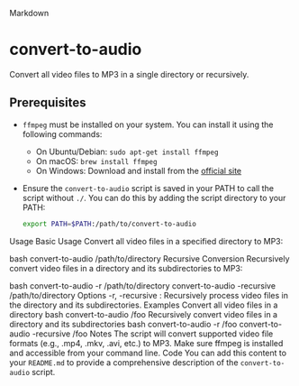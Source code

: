 
Markdown
# convert-to-audio

Convert all video files to MP3 in a single directory or recursively.

## Prerequisites

- `ffmpeg` must be installed on your system. You can install it using the following commands:
  - On Ubuntu/Debian: `sudo apt-get install ffmpeg`
  - On macOS: `brew install ffmpeg`
  - On Windows: Download and install from the [official site](https://ffmpeg.org/download.html)

- Ensure the `convert-to-audio` script is saved in your PATH to call the script without `./`. You can do this by adding the script directory to your PATH:
  ```bash
  export PATH=$PATH:/path/to/convert-to-audio
Usage
Basic Usage
Convert all video files in a specified directory to MP3:

bash
convert-to-audio /path/to/directory
Recursive Conversion
Recursively convert video files in a directory and its subdirectories to MP3:

bash
convert-to-audio -r /path/to/directory
convert-to-audio -recursive /path/to/directory
Options
-r, -recursive : Recursively process video files in the directory and its subdirectories.
Examples
Convert all video files in a directory
bash
convert-to-audio /foo
Recursively convert video files in a directory and its subdirectories
bash
convert-to-audio -r /foo
convert-to-audio -recursive /foo
Notes
The script will convert supported video file formats (e.g., .mp4, .mkv, .avi, etc.) to MP3.
Make sure ffmpeg is installed and accessible from your command line.
Code
You can add this content to your `README.md` to provide a comprehensive description of the `convert-to-audio` script.
